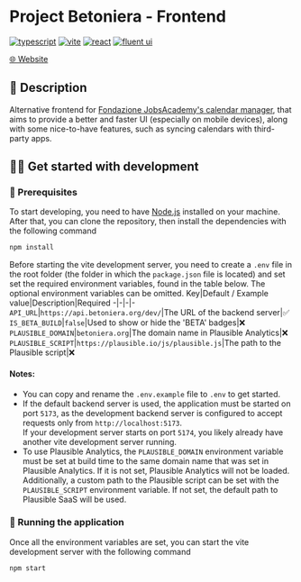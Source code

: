 # Project Betoniera - Frontend

[![typescript][typescript-shield]][typescript-url]
[![vite][vite-shield]][vite-url]
[![react][react-shield]][react-url]
[![fluent ui][fluentui-shield]][fluentui-url]

[🌐 Website](https://betoniera.org/)

## 📄 Description
Alternative frontend for [Fondazione JobsAcademy's calendar manager](https://gestionale.fondazionejobsacademy.org/), that aims to provide a better and faster UI (especially on mobile devices), along with some nice-to-have features, such as syncing calendars with third-party apps.
## 🧑‍💻 Get started with development
### 📌 Prerequisites
To start developing, you need to have [Node.js](https://nodejs.org/en/) installed on your machine.
After that, you can clone the repository, then install the dependencies with the following command
```bash
npm install
```
Before starting the vite development server, you need to create a `.env` file in the root folder (the folder in which the `package.json` file is located) and set set the required environment variables, found in the table below. The optional environment variables can be omitted.
Key|Default / Example value|Description|Required
-|-|-|-
`API_URL`|`https://api.betoniera.org/dev/`|The URL of the backend server|✅
`IS_BETA_BUILD`|`false`|Used to show or hide the 'BETA' badges|❌
`PLAUSIBLE_DOMAIN`|`betoniera.org`|The domain name in Plausible Analytics|❌
`PLAUSIBLE_SCRIPT`|`https://plausible.io/js/plausible.js`|The path to the Plausible script|❌

#### Notes:
- You can copy and rename the `.env.example` file to `.env` to get started.
- If the default backend server is used, the application must be started on port `5173`, as the development backend server is configured to accept requests only from `http://localhost:5173`.  
If your development server starts on port `5174`, you likely already have another vite development server running.
- To use Plausible Analytics, the `PLAUSIBLE_DOMAIN` environment variable must be set at build time to the same domain name that was set in Plausible Analytics. If it is not set, Plausible Analytics will not be loaded.  
Additionally, a custom path to the Plausible script can be set with the `PLAUSIBLE_SCRIPT` environment variable. If not set, the default path to Plausible SaaS will be used.

### 🚀 Running the application
Once all the environment variables are set, you can start the vite development server with the following command
```bash
npm start
```

[typescript-shield]: https://img.shields.io/badge/TypeScript-262626?logo=typescript&style=for-the-badge
[typescript-url]: https://typescriptlang.org/

[react-shield]: https://img.shields.io/badge/React-23272f?logo=react&style=for-the-badge
[react-url]: https://react.dev/

[fluentui-shield]: https://img.shields.io/badge/Fluent%20UI-292929?logo=microsoft&style=for-the-badge
[fluentui-url]: https://react.fluentui.dev/

[vite-shield]: https://img.shields.io/badge/Vite-1b1b1f?logo=vite&style=for-the-badge
[vite-url]: https://vitejs.dev/

